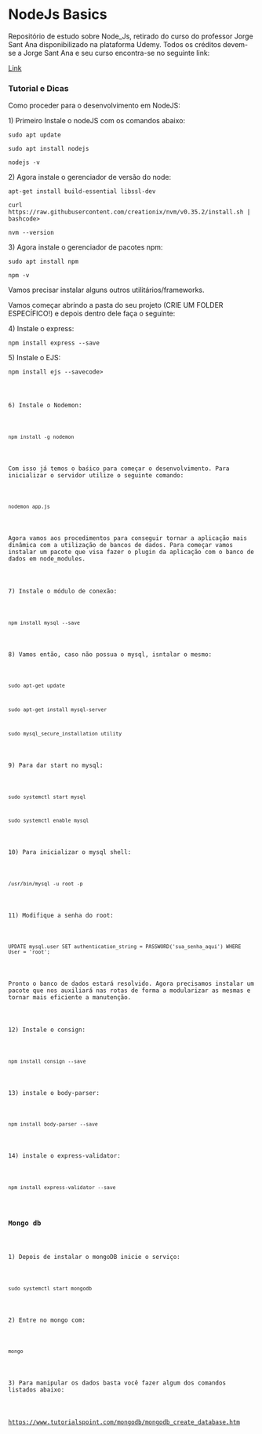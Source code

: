 <h1>NodeJs Basics</h1>
<p>Repositório de estudo sobre Node_Js, retirado do curso do professor Jorge Sant Ana disponibilizado na plataforma Udemy. Todos os créditos devem-se a Jorge Sant Ana e seu curso encontra-se no seguinte link:</p>
<p><a href="https://www.udemy.com/user/jorgetadeusantanasilva/">Link</a></p>

<h3>Tutorial e Dicas</h3>
<p>Como proceder para o desenvolvimento em NodeJS:</p>

<p>1) Primeiro Instale o nodeJS com os comandos abaixo:</p>

<p><code>sudo apt update</code></p>
<p><code>sudo apt install nodejs</code></p>
<p><code>nodejs -v</code></p>

<p>2) Agora instale o gerenciador de versão do node:</p>

<p><code>apt-get install build-essential libssl-dev</code></p>
<p><code>curl https://raw.githubusercontent.com/creationix/nvm/v0.35.2/install.sh | bash</b>code></code></p>
<p><code>nvm --version</code></p>

<p>3) Agora instale o gerenciador de pacotes npm:</p>

<p><code>sudo apt install npm</code></p>
<p><code>npm -v</code></p>

<p>Vamos precisar instalar alguns outros utilitários/frameworks. </p>
<p>Vamos começar abrindo a pasta do seu projeto (CRIE UM FOLDER ESPECÍFICO!) e depois dentro dele faça o seguinte:</p>

<p>4) Instale o express:</p>

<p><code>npm install express --save</code></p>

<p>5) Instale o EJS:</p>

<p><code>npm install ejs --save</b>code></p>

<p>6) Instale o Nodemon:</p>

<p><code>npm install -g nodemon</code></p>

<p>Com isso já temos o baśico para começar o desenvolvimento. Para inicializar o servidor utilize o seguinte comando:</p>

<p><code>nodemon app.js</code></p>

<p>Agora vamos aos procedimentos para conseguir tornar a aplicação mais dinâmica com a utilização de bancos de dados. Para começar vamos instalar um pacote que visa fazer o plugin da aplicação com o banco de dados em node_modules.</p>

<p>7) Instale o módulo de conexão:</p>

<p><code>npm install mysql --save</code></p>

<p>8) Vamos então, caso não possua o mysql, isntalar o mesmo:</p>

<p><code>sudo apt-get update</code></p>
<p><code>sudo apt-get install mysql-server</code></p>
<p><code>sudo mysql_secure_installation utility</code></p>

<p>9) Para dar start no mysql:</p>

<p><code>sudo systemctl start mysql</code></p>
<p><code>sudo systemctl enable mysql</code></p>

<p>10) Para inicializar o mysql shell:</p>

<p><code>/usr/bin/mysql -u root -p</code></p>

<p>11) Modifique a senha do root:</p>

<p><code>UPDATE mysql.user SET authentication_string = PASSWORD('sua_senha_aqui') WHERE User = 'root';</code></p>

<p>Pronto o banco de dados estará resolvido. Agora precisamos instalar um pacote que nos auxiliará nas rotas de forma a modularizar as mesmas e tornar mais eficiente a manutenção.</p>

<p>12) Instale o consign:</p>

<p><code>npm install consign --save</code></p>

<p>13) instale o body-parser:</p>

<p><code>npm install body-parser --save</code></p>

<p>14) instale o express-validator:</p>

<p><code>npm install express-validator --save</code></p>


<h3>Mongo db</h3>

<p>1) Depois de instalar o mongoDB inicie o serviço:</p>

<p><code>sudo systemctl start mongodb</code></p>

<p>2) Entre no mongo com:</p>

<p><code>mongo</code></p>

<p>3) Para manipular os dados basta você fazer algum dos comandos listados abaixo:</p>

<p><a href="https://www.tutorialspoint.com/mongodb/mongodb_create_database.htm">https://www.tutorialspoint.com/mongodb/mongodb_create_database.htm</a></p>

